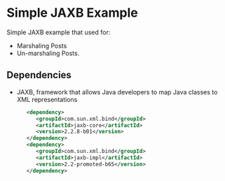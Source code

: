 Simple JAXB Example
===================
Simple JAXB example that used for:
 * Marshaling Posts
 * Un-marshaling Posts.
 
Dependencies
------------
* JAXB, framework that allows Java developers to map Java classes to XML representations
	```xml
	   <dependency>
	      <groupId>com.sun.xml.bind</groupId>
	      <artifactId>jaxb-core</artifactId>
	      <version>2.2.8-b01</version>
	   </dependency>
	   <dependency>
	      <groupId>com.sun.xml.bind</groupId>
	      <artifactId>jaxb-impl</artifactId>
	      <version>2.2-promoted-b65</version>
	   </dependency>
	```


